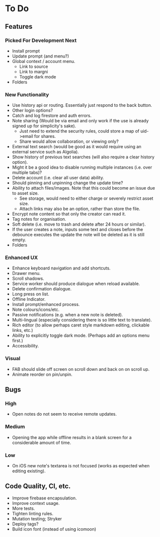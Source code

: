 # To Do

## Features

### Picked For Development Next

-   Install prompt
-   Update prompt (and menu?)
-   Global context / account menu.
    -   Link to source
    -   Link to margni
    -   Toggle dark mode
-   Folders

### New Functionality

-   Use history api or routing. Essentially just respond to the back button.
-   Other login options?
-   Catch and log firestore and auth errors.
-   Note sharing (Would be via email and only work if the use is already signed up for simplicity's sake).
    -   Just need to extend the security rules, could store a map of uid->email for shares.
    -   Share would allow collaboration, or viewing only?
-   External text search (would be good as it would require using an external service such as Algolia).
-   Show history of previous text searches (will also require a clear history option).
-   Might it be a good idea to disable running multiple instances (i.e. over multiple tabs)?
-   Delete account (i.e. clear all user data) ability.
-   Should pinning and unpinning change the update time?
-   Ability to attach files/images. Note that this could become an issue due to asset size.
    -   See storage, would need to either charge or severely restrict asset size.
    -   Attach links may also be an option, rather than store the file.
-   Encrypt note content so that only the creator can read it.
-   Tag notes for organisation.
-   Soft delete (i.e. move to trash and delete after 24 hours or similar).
-   If the user creates a note, inputs some text and closes before the debounce executes the update the note will be deleted as it is still empty.
-   Folders

### Enhanced UX

-   Enhance keyboard navigation and add shortcuts.
-   Drawer menu.
-   Scroll shadows.
-   Service worker should produce dialogue when reload available.
-   Delete confirmation dialogue.
-   Long press on list.
-   Offline Indicator.
-   Install prompt/enhanced process.
-   Note colours/icons/etc.
-   Passive notifications (e.g. when a new note is deleted).
-   Multi-lingual (especially considering there is so little text to translate).
-   Rich editor (to allow perhaps caret style markdown editing, clickable links, etc.)
-   Ability to explicitly toggle dark mode. (Perhaps add an options menu first.)
-   Accessibility.

### Visual

-   FAB should slide off screen on scroll down and back on on scroll up.
-   Animate reorder on pin/unpin.

## Bugs

### High

-   Open notes do not seem to receive remote updates.

### Medium

-   Opening the app while offline results in a blank screen for a considerable amount of time.

### Low

-   On iOS new note's textarea is not focused (works as expected when editing existing).

## Code Quality, CI, etc.

-   Improve firebase encapsulation.
-   Improve context usage.
-   More tests.
-   Tighten linting rules.
-   Mutation testing; Stryker
-   Deploy tags?
-   Build icon font (instead of using icomoon)
